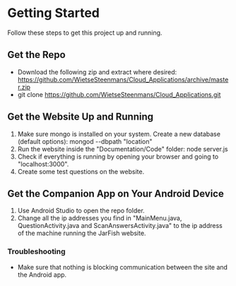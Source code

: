 # Getting Started
Follow these steps to get this project up and running.

## Get the Repo
- Download the following zip and extract where desired: https://github.com/WietseSteenmans/Cloud_Applications/archive/master.zip
- git clone https://github.com/WietseSteenmans/Cloud_Applications.git

## Get the Website Up and Running
1. Make sure mongo is installed on your system. Create a new database (default options): mongod --dbpath "location"
2. Run the website inside the "Documentation/Code" folder: node server.js
3. Check if everything is running by opening your browser and going to "localhost:3000".
4. Create some test questions on the website.

## Get the Companion App on Your Android Device
1. Use Android Studio to open the repo folder.
2. Change all the ip addresses you find in "MainMenu.java, QuestionActivity.java and ScanAnswersActivity.java" to the ip address of the machine running the JarFish website.

### Troubleshooting
- Make sure that nothing is blocking communication between the site and the Android app.
